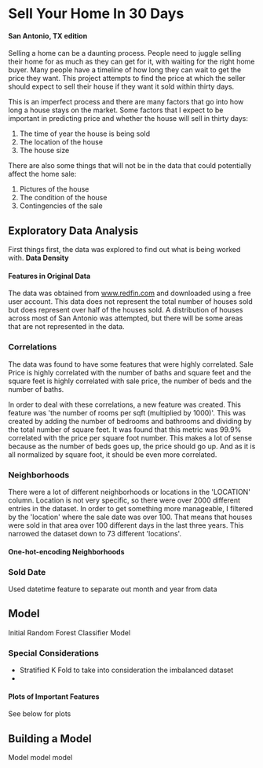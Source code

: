 # Sell Your Home In 30 Days
#### San Antonio, TX edition

Selling a home can be a daunting process.  People need to juggle selling their home for as much as they can get for it, with waiting for the right home buyer.  Many people have a timeline of how long they can wait to get the price they want.  This project attempts to find the price at which the seller should expect to sell their house if they want it sold within thirty days.  

This is an imperfect process and there are many factors that go into how long a house stays on the market.  Some factors that I expect to be important in predicting price and whether the house will sell in thirty days:
1. The time of year the house is being sold
2. The location of the house
3. The house size

There are also some things that will not be in the data that could potentially affect the home sale:
1. Pictures of the house
2. The condition of the house
3. Contingencies of the sale

## Exploratory Data Analysis

First things first, the data was explored to find out what is being worked with.  **Data Density**

#### Features in Original Data

The data was obtained from www.redfin.com and downloaded using a free user account.  This data does not represent the total number of houses sold but does represent over half of the houses sold. A distribution of houses across most of San Antonio was attempted, but there will be some areas that are not represented in the data.

### Correlations

The data was found to have some features that were highly correlated.  Sale Price is highly correlated with the number of baths and square feet and the square feet is highly correlated with sale price, the number of beds and the number of baths.

In order to deal with these correlations, a new feature was created.  This feature was 'the number of rooms per sqft (multiplied by 1000)'.  This was created by adding the number of bedrooms and bathrooms and dividing by the total number of square feet.  It was found that this metric was 99.9% correlated with the price per square foot number.  This makes a lot of sense because as the number of beds goes up, the price should go up.  And as it is all normalized by square foot, it should be even more correlated.

### Neighborhoods

There were a lot of different neighborhoods or locations in the 'LOCATION' column.  Location is not very specific, so there were over 2000 different entries in the dataset.  In order to get something more manageable, I filtered by the 'location' where the sale date was over 100.  That means that houses were sold in that area over 100 different days in the last three years.  This narrowed the dataset down to 73 different 'locations'.

#### One-hot-encoding Neighborhoods

### Sold Date

Used datetime feature to separate out month and year from data

## Model

Initial Random Forest Classifier Model

### Special Considerations

- Stratified K Fold to take into consideration the imbalanced dataset
- 

#### Plots of Important Features

See below for plots

## Building a Model

Model model model